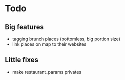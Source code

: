 Todo
=====

## Big features
- tagging brunch places (bottomless, big portion size)
- link places on map to their websites


## Little fixes
- make restaurant_params privates
